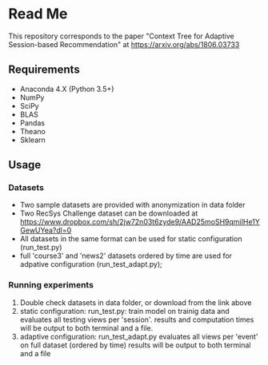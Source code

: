 Read Me
======================

This repository corresponds to the paper "Context Tree for Adaptive Session-based Recommendation" at https://arxiv.org/abs/1806.03733

Requirements
----------------------
* Anaconda 4.X (Python 3.5+)
* NumPy
* SciPy
* BLAS
* Pandas
* Theano
* Sklearn


Usage
----------------------
### Datasets
* Two sample datasets are provided with anonymization in data folder
* Two RecSys Challenge dataset can be downloaded at https://www.dropbox.com/sh/2jw72n03t6zyde9/AAD25moSH9qmiIHe1YGewUYea?dl=0
* All datasets in the same format can be used for static configuration (run_test.py)
* full 'course3' and 'news2' datasets ordered by time are used for adpative configuration (run_test_adapt.py); 


### Running experiments
1. Double check datasets in data folder, or download from the link above
2. static configuration:
   run_test.py: train model on trainig data and evaluates all testing views per 'session'.
   results and computation times will be output to both terminal and a file.
3. adaptive configuration:
   run_test_adapt.py evaluates all views per 'event' on full dataset (ordered by time)
   results will be output to both terminal and a file

